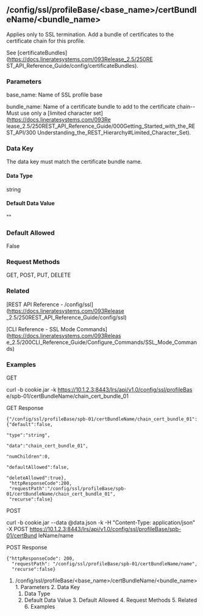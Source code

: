## /config/ssl/profileBase/<base_name>/certBundleName/<bundle_name>

Applies only to SSL termination. Add a bundle of certificates to the
certificate chain for this profile.

See [certificateBundles](https://docs.lineratesystems.com/093Release_2.5/250RE
ST_API_Reference_Guide/config/certificateBundles).

### Parameters

base_name: Name of SSL profile base

bundle_name: Name of a certificate bundle to add to the certificate chain--
Must use only a [limited character set](https://docs.lineratesystems.com/093Re
lease_2.5/250REST_API_Reference_Guide/000Getting_Started_with_the_REST_API/300
Understanding_the_REST_Hierarchy#Limited_Character_Set).

### Data Key

The data key must match the certificate bundle name.

#### Data Type

string

#### Default Data Value

""

### Default Allowed

False

### Request Methods

GET, POST, PUT, DELETE

### Related

[REST API Reference - /config/ssl](https://docs.lineratesystems.com/093Release
_2.5/250REST_API_Reference_Guide/config/ssl)

[CLI Reference - SSL Mode Commands](https://docs.lineratesystems.com/093Releas
e_2.5/200CLI_Reference_Guide/Configure_Commands/SSL_Mode_Commands)

### Examples

GET

curl -b cookie.jar -k https://10.1.2.3:8443/lrs/api/v1.0/config/ssl/profileBas
e/spb-01/certBundleName/chain_cert_bundle_01

GET Response

    
    {"/config/ssl/profileBase/spb-01/certBundleName/chain_cert_bundle_01":{"default":false,
                                                                           "type":"string",
                                                                           "data":"chain_cert_bundle_01",
                                                                           "numChildren":0,
                                                                           "defaultAllowed":false,
                                                                           "deleteAllowed":true},
     "httpResponseCode":200,
     "requestPath":"/config/ssl/profileBase/spb-01/certBundleName/chain_cert_bundle_01",
     "recurse":false}
    

POST

curl -b cookie.jar --data @data.json -k -H "Content-Type: application/json" -X
POST https://10.1.2.3:8443/lrs/api/v1.0/config/ssl/profileBase/spb-01/certBund
leName/name

POST Response

    
    {"httpResponseCode": 200,
      "requestPath": "/config/ssl/profileBase/spb-01/certBundleName/name",
      "recurse":false}

  1. /config/ssl/profileBase/<base_name>/certBundleName/<bundle_name>
    1. Parameters
    2. Data Key
      1. Data Type
      2. Default Data Value
    3. Default Allowed
    4. Request Methods
    5. Related
    6. Examples

